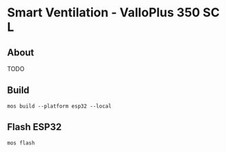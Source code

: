 # Smart Ventilation - ValloPlus 350 SC L

## About
TODO

## Build
`mos build --platform esp32 --local`

## Flash ESP32
`mos flash`